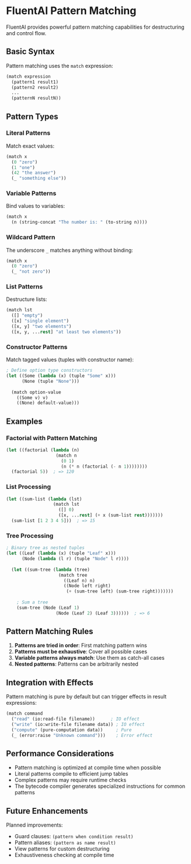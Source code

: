 # FluentAI Pattern Matching

FluentAI provides powerful pattern matching capabilities for destructuring and control flow.

## Basic Syntax

Pattern matching uses the `match` expression:

```lisp
(match expression
  (pattern1 result1)
  (pattern2 result2)
  ...
  (patternN resultN))
```

## Pattern Types

### Literal Patterns

Match exact values:

```lisp
(match x
  (0 "zero")
  (1 "one")
  (42 "the answer")
  (_ "something else"))
```

### Variable Patterns

Bind values to variables:

```lisp
(match x
  (n (string-concat "The number is: " (to-string n))))
```

### Wildcard Pattern

The underscore `_` matches anything without binding:

```lisp
(match x
  (0 "zero")
  (_ "not zero"))
```

### List Patterns

Destructure lists:

```lisp
(match lst
  ([] "empty")
  ([x] "single element")
  ([x, y] "two elements")
  ([x, y, ...rest] "at least two elements"))
```

### Constructor Patterns

Match tagged values (tuples with constructor name):

```lisp
; Define option type constructors
(let ((Some (lambda (x) (tuple "Some" x)))
      (None (tuple "None")))
  
  (match option-value
    ((Some v) v)
    ((None) default-value)))
```

## Examples

### Factorial with Pattern Matching

```lisp
(let ((factorial (lambda (n)
                   (match n
                     (0 1)
                     (n (* n (factorial (- n 1))))))))
  (factorial 5))  ; => 120
```

### List Processing

```lisp
(let ((sum-list (lambda (lst)
                  (match lst
                    ([] 0)
                    ([x, ...rest] (+ x (sum-list rest)))))))
  (sum-list [1 2 3 4 5]))  ; => 15
```

### Tree Processing

```lisp
; Binary tree as nested tuples
(let ((Leaf (lambda (x) (tuple "Leaf" x)))
      (Node (lambda (l r) (tuple "Node" l r))))
  
  (let ((sum-tree (lambda (tree)
                    (match tree
                      ((Leaf n) n)
                      ((Node left right) 
                       (+ (sum-tree left) (sum-tree right)))))))
    
    ; Sum a tree
    (sum-tree (Node (Leaf 1) 
                   (Node (Leaf 2) (Leaf 3))))))  ; => 6
```

## Pattern Matching Rules

1. **Patterns are tried in order**: First matching pattern wins
2. **Patterns must be exhaustive**: Cover all possible cases
3. **Variable patterns always match**: Use them as catch-all cases
4. **Nested patterns**: Patterns can be arbitrarily nested

## Integration with Effects

Pattern matching is pure by default but can trigger effects in result expressions:

```lisp
(match command
  ("read" (io:read-file filename))      ; IO effect
  ("write" (io:write-file filename data)) ; IO effect
  ("compute" (pure-computation data))     ; Pure
  (_ (error:raise "Unknown command")))    ; Error effect
```

## Performance Considerations

- Pattern matching is optimized at compile time when possible
- Literal patterns compile to efficient jump tables
- Complex patterns may require runtime checks
- The bytecode compiler generates specialized instructions for common patterns

## Future Enhancements

Planned improvements:
- Guard clauses: `(pattern when condition result)`
- Pattern aliases: `(pattern as name result)`
- View patterns for custom destructuring
- Exhaustiveness checking at compile time